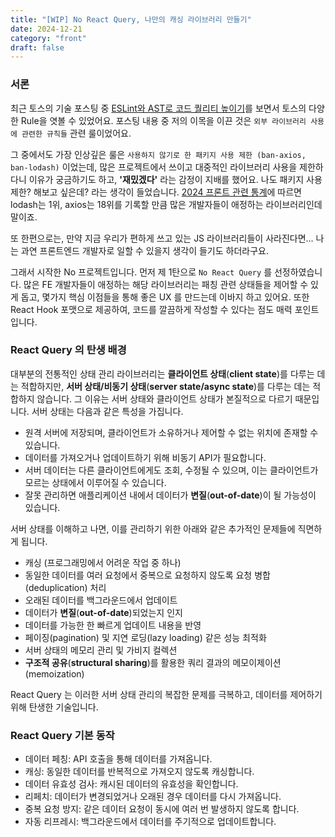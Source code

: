 ```yaml
---
title: "[WIP] No React Query, 나만의 캐싱 라이브러리 만들기"
date: 2024-12-21
category: "front"
draft: false
---
```


### 서론

최근 토스의 기술 포스팅 중 [ESLint와 AST로 코드 퀄리티 높이기](https://toss.tech/article/improving-code-quality-via-eslint-and-ast)를 보면서 토스의 다양한 Rule을 엿볼 수 있었어요. 포스팅 내용 중 저의 이목을 이끈 것은 `외부 라이브러리 사용에 관련한 규칙들` 관련 룰이었어요.

그 중에서도 가장 인상깊은 룰은 `사용하지 않기로 한 패키지 사용 제한 (ban-axios, ban-lodash)` 이었는데, 많은 프로젝트에서 쓰이고 대중적인 라이브러리 사용을 제한하다니 이유가 궁금하기도 하고, **'재밌겠다'** 라는 감정이 지배를 했어요. 나도 패키지 사용 제한? 해보고 싶은데? 라는 생각이 들었습니다. [2024 프론트 관련 통계](https://2024.stateofjs.com/ko-KR/other-tools/)에 따르면 lodash는 1위, axios는 18위를 기록할 만큼 많은 개발자들이 애정하는 라이브러리인데 말이죠.

또 한편으로는, 만약 지금 우리가 편하게 쓰고 있는 JS 라이브러리들이 사라진다면... 나는 과연 프론트엔드 개발자로 일할 수 있을지 생각이 들기도 하더라구요.

그래서 시작한 No 프로젝트입니다. 먼저 제 1탄으로 `No React Query` 를 선정하였습니다. 많은 FE 개발자들이 애정하는 해당 라이브러리는 패칭 관련 상태들을 제어할 수 있게 돕고, 몇가지 핵심 이점들을 통해 좋은 UX 를 만드는데 이바지 하고 있어요. 또한 React Hook 포맷으로 제공하여, 코드를 깔끔하게 작성할 수 있다는 점도 매력 포인트입니다.

### React Query 의 탄생 배경

대부분의 전통적인 상태 관리 라이브러리는 **클라이언트 상태**(**client state**)를 다루는 데는 적합하지만, **서버 상태/비동기 상태**(**server state/async state**)를 다루는 데는 적합하지 않습니다. 그 이유는 서버 상태와 클라이언트 상태가 본질적으로 다르기 때문입니다. 서버 상태는 다음과 같은 특성을 가집니다.

- 원격 서버에 저장되며, 클라이언트가 소유하거나 제어할 수 없는 위치에 존재할 수 있습니다.
- 데이터를 가져오거나 업데이트하기 위해 비동기 API가 필요합니다.
- 서버 데이터는 다른 클라이언트에게도 조회, 수정될 수 있으며, 이는 클라이언트가 모르는 상태에서 이루어질 수 있습니다.
- 잘못 관리하면 애플리케이션 내에서 데이터가 **변질**(**out-of-date**)이 될 가능성이 있습니다.

서버 상태를 이해하고 나면, 이를 관리하기 위한 아래와 같은 추가적인 문제들에 직면하게 됩니다.

- 캐싱 (프로그래밍에서 어려운 작업 중 하나)
- 동일한 데이터를 여러 요청에서 중복으로 요청하지 않도록 요청 병합(deduplication) 처리
- 오래된 데이터를 백그라운드에서 업데이트
- 데이터가 **변질**(**out-of-date**)되었는지 인지
- 데이터를 가능한 한 빠르게 업데이트 내용을 반영
- 페이징(pagination) 및 지연 로딩(lazy loading) 같은 성능 최적화
- 서버 상태의 메모리 관리 및 가비지 컬렉션
- **구조적 공유**(**structural sharing**)를 활용한 쿼리 결과의 메모이제이션(memoization)

React Query 는 이러한 서버 상태 관리의 복잡한 문제를 극복하고, 데이터를 제어하기 위해 탄생한 기술입니다.

### React Query 기본 동작

- 데이터 페칭: API 호출을 통해 데이터를 가져옵니다.
- 캐싱: 동일한 데이터를 반복적으로 가져오지 않도록 캐싱합니다.
- 데이터 유효성 검사: 캐시된 데이터의 유효성을 확인합니다.
- 리페치: 데이터가 변경되었거나 오래된 경우 데이터를 다시 가져옵니다.
- 중복 요청 방지: 같은 데이터 요청이 동시에 여러 번 발생하지 않도록 합니다.
- 자동 리프레시: 백그라운드에서 데이터를 주기적으로 업데이트합니다.
